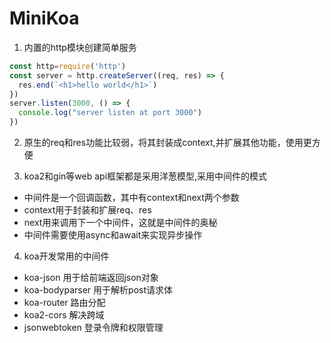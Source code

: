 # MiniKoa
1. 内置的http模块创建简单服务
```js
const http=require('http')
const server = http.createServer((req, res) => {
  res.end(`<h1>hello world</h1>`)
})
server.listen(3000, () => {
  console.log("server listen at port 3000")
})
```
2. 原生的req和res功能比较弱，将其封装成context,并扩展其他功能，使用更方便

3. koa2和gin等web api框架都是采用洋葱模型,采用中间件的模式
- 中间件是一个回调函数，其中有context和next两个参数
- context用于封装和扩展req、res
- next用来调用下一个中间件，这就是中间件的奥秘
- 中间件需要使用async和await来实现异步操作

4. koa开发常用的中间件
- koa-json 用于给前端返回json对象
- koa-bodyparser 用于解析post请求体
- koa-router 路由分配
- koa2-cors 解决跨域
- jsonwebtoken 登录令牌和权限管理
